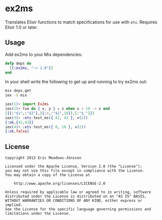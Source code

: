 # ex2ms

Translates Elixir functions to match specifications for use with `ets`.
Requires Elixir 1.0 or later.

## Usage

Add ex2ms to your Mix dependencies:

```elixir
defp deps do
  [{:ex2ms, "~> 1.0"}]
end
```

In your shell write the following to get up and running to try ex2ms out:

```bash
mix deps.get
iex -S mix
```

```elixir
iex(1)> import Ex2ms
iex(2)> fun do { x, y } = z when x > 10 -> z end
[{{:"$1",:"$2"},[{:>,:"$1",10}],[:"$_"]}]
iex(3)> :ets.test_ms({ 42, 43 }, v(2))
{:ok,{42,43}}
iex(4)> :ets.test_ms({ 0, 10 }, v(2))
{:ok,false}
```

## License

    Copyright 2013 Eric Meadows-Jönsson

    Licensed under the Apache License, Version 2.0 (the "License");
    you may not use this file except in compliance with the License.
    You may obtain a copy of the License at

        http://www.apache.org/licenses/LICENSE-2.0

    Unless required by applicable law or agreed to in writing, software
    distributed under the License is distributed on an "AS IS" BASIS,
    WITHOUT WARRANTIES OR CONDITIONS OF ANY KIND, either express or implied.
    See the License for the specific language governing permissions and
    limitations under the License.
